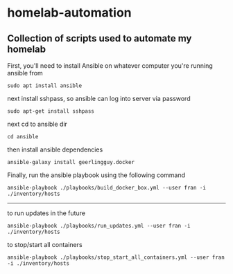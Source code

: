 # homelab-automation

## Collection of scripts used to automate my homelab

First, you'll need to install Ansible on whatever computer you're running ansible from

`sudo apt install ansible`

next install sshpass, so ansible can log into server via password

`sudo apt-get install sshpass`

next cd to ansible dir

`cd ansible`

then install ansible dependencies 

`ansible-galaxy install geerlingguy.docker`

Finally, run the ansible playbook using the following command

`ansible-playbook ./playbooks/build_docker_box.yml --user fran -i ./inventory/hosts`

---

to run updates in the future

`ansible-playbook ./playbooks/run_updates.yml --user fran -i ./inventory/hosts`

to stop/start all containers 

`ansible-playbook ./playbooks/stop_start_all_containers.yml --user fran -i ./inventory/hosts`